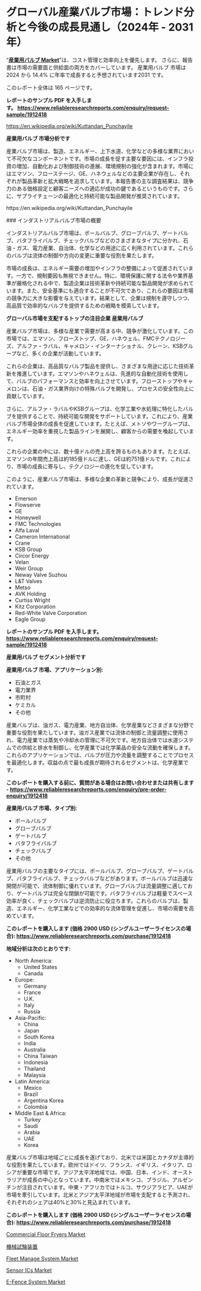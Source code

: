 <p><h1>グローバル産業バルブ市場：トレンド分析と今後の成長見通し（2024年 - 2031年）</h1></p><p>&ldquo;<strong><a href="https://www.reliableresearchreports.com/industrial-valves-r1912418?utm_campaign=110&utm_medium=9&utm_source=Github&utm_content=ia&utm_term=27092024&utm_id=industrial-valves">産業用バルブ Market</a></strong>&rdquo;は、コスト管理と効率向上を優先します。 さらに、報告書は市場の需要面と供給面の両方をカバーしています。 産業用バルブ 市場は 2024 から 14.4% に年率で成長すると予想されています2031 です。</p>
<p>このレポート全体は 165 ページです。</p>
<p><strong>レポートのサンプル PDF を入手します。&nbsp;<a href="https://www.reliableresearchreports.com/enquiry/request-sample/1912418?utm_campaign=110&utm_medium=9&utm_source=Github&utm_content=ia&utm_term=27092024&utm_id=industrial-valves">https://www.reliableresearchreports.com/enquiry/request-sample/1912418</a></strong></p>
<p><a href="https://en.wikipedia.org/wiki/Kuttandan_Punchayile?utm_campaign=110&utm_medium=9&utm_source=Github&utm_content=ia&utm_term=27092024&utm_id=industrial-valves">https://en.wikipedia.org/wiki/Kuttandan_Punchayile</a></p>
<p><strong>産業用バルブ 市場分析です</strong></p>
<p><p>産業バルブ市場は、製造、エネルギー、上下水道、化学などの多様な業界において不可欠なコンポーネントです。市場の成長を促す主要な要因には、インフラ投資の増加、自動化および制御技術の進展、環境規制の強化が含まれます。市場にはエマソン、フローステージ、GE、ハネウェルなどの主要企業が存在し、それぞれが製品革新と拡大戦略を追求しています。本報告書の主な調査結果は、競争力のある価格設定と顧客ニーズへの適応が成功の鍵であるというものです。さらに、サプライチェーンの最適化と持続可能な製品開発が推奨されています。</p></p>
<p>https://en.wikipedia.org/wiki/Kuttandan_Punchayile</p>
<p><p>### インダストリアルバルブ市場の概要</p><p>インダストリアルバルブ市場は、ボールバルブ、グローブバルブ、ゲートバルブ、バタフライバルブ、チェックバルブなどのさまざまなタイプに分かれ、石油・ガス、電力産業、自治体、化学などの用途に広く利用されています。これらのバルブは流体の制御や方向の変更に重要な役割を果たします。</p><p>市場の成長は、エネルギー需要の増加やインフラの整備によって促進されています。一方で、規制要因も無視できません。特に、環境保護に関する法令や業界基準が厳格化される中で、製造企業は技術革新や持続可能な製品開発が求められています。また、安全基準にも適合することが不可欠であり、これらの要因は市場の競争力に大きな影響を与えています。結果として、企業は規制を遵守しつつ、高品質で効率的なバルブを提供するための戦略を模索しています。</p></p>
<p><strong>グローバル市場を支配するトップの注目企業 産業用バルブ</strong></p>
<p><p>産業バルブ市場は、多様な産業で需要が高まる中、競争が激化しています。この市場では、エマソン、フローストップ、GE、ハネウェル、FMCテクノロジーズ、アルファ・ラバル、キャメロン・インターナショナル、クレーン、KSBグループなど、多くの企業が活動しています。</p><p>これらの企業は、高品質なバルブ製品を提供し、さまざまな用途に応じた技術革新を推進しています。エマソンやハネウェルは、先進的な自動化技術を使用して、バルブのパフォーマンスと効率を向上させています。フローストップやキャメロンは、石油・ガス業界向けの特殊バルブを開発し、プロセスの安全性向上に貢献しています。</p><p>さらに、アルファ・ラバルやKSBグループは、化学工業や水処理に特化したバルブを提供することで、持続可能な開発をサポートしています。これにより、産業バルブ市場全体の成長を促進しています。たとえば、メトソやワーグループは、エネルギー効率を重視した製品ラインを展開し、顧客からの需要を喚起しています。</p><p>これらの企業の中には、数十億ドルの売上高を誇るものもあります。たとえば、エマソンの年間売上高は約185億ドルに達し、GEは約751億ドルです。これにより、市場の成長に寄与し、テクノロジーの進化を促しています。</p><p>このように、産業バルブ市場は、多様な企業の革新と競争により、成長が促進されています。</p></p>
<p><ul><li>Emerson</li><li>Flowserve</li><li>GE</li><li>Honeywell</li><li>FMC Technologies</li><li>Alfa Laval</li><li>Cameron International</li><li>Crane</li><li>KSB Group</li><li>Circor Energy</li><li>Velan</li><li>Weir Group</li><li>Neway Valve Suzhou</li><li>L&T Valves</li><li>Metso</li><li>AVK Holding</li><li>Curtiss Wright</li><li>Kitz Corporation</li><li>Red-White Valve Corporation</li><li>Eagle Group</li></ul></p>
<p><strong>レポートのサンプル PDF を入手します。 <a href="https://www.reliableresearchreports.com/enquiry/request-sample/1912418?utm_campaign=110&utm_medium=9&utm_source=Github&utm_content=ia&utm_term=27092024&utm_id=industrial-valves">https://www.reliableresearchreports.com/enquiry/request-sample/1912418</a></strong></p>
<p><strong>産業用バルブ セグメント分析です</strong></p>
<p><strong>産業用バルブ 市場、アプリケーション別:</strong></p>
<p><ul><li>石油とガス</li><li>電力業界</li><li>市町村</li><li>ケミカル</li><li>その他</li></ul></p>
<p><p>産業バルブは、油ガス、電力産業、地方自治体、化学産業などさまざまな分野で重要な役割を果たしています。油ガス産業では流体の制御と流量調整に使用され、電力産業では蒸気や冷却水の管理に不可欠です。地方自治体では水道システムでの供給と排水を制御し、化学産業では化学薬品の安全な流動を確保します。これらのアプリケーションでは、バルブが圧力や流量を調整することでプロセスを最適化します。収益の点で最も成長が期待されるセグメントは、化学産業です。</p></p>
<p><strong>このレポートを購入する前に、質問がある場合はお問い合わせまたは共有します - <a href="https://www.reliableresearchreports.com/enquiry/pre-order-enquiry/1912418?utm_campaign=110&utm_medium=9&utm_source=Github&utm_content=ia&utm_term=27092024&utm_id=industrial-valves">https://www.reliableresearchreports.com/enquiry/pre-order-enquiry/1912418</a></strong></p>
<p><strong>産業用バルブ 市場、タイプ別:</strong></p>
<p><ul><li>ボールバルブ</li><li>グローブバルブ</li><li>ゲートバルブ</li><li>バタフライバルブ</li><li>チェックバルブ</li><li>その他</li></ul></p>
<p><p>産業用バルブの主要なタイプには、ボールバルブ、グローブバルブ、ゲートバルブ、バタフライバルブ、チェックバルブなどがあります。ボールバルブは迅速な開閉が可能で、流体制御に優れています。グローブバルブは流量調整に適しており、ゲートバルブは完全な閉鎖が可能です。バタフライバルブは軽量でスペース効率が良く、チェックバルブは逆流防止に役立ちます。これらのバルブは、製造、エネルギー、化学工業などでの効率的な流体管理を促進し、市場の需要を高めています。</p></p>
<p><strong>このレポートを購入します (価格 2900 USD (シングルユーザーライセンスの場合): <a href="https://www.reliableresearchreports.com/purchase/1912418?utm_campaign=110&utm_medium=9&utm_source=Github&utm_content=ia&utm_term=27092024&utm_id=industrial-valves">https://www.reliableresearchreports.com/purchase/1912418</a></strong></p>
<p><strong>地域分析は次のとおりです:</strong></p>
<p><ul>
    <li>
        North America:
        <ul>
            <li>United States</li>
            <li>Canada</li>
        </ul>
    </li>
    <li>
        Europe:
        <ul>
            <li>Germany</li>
            <li>France</li>
            <li>U.K.</li>
            <li>Italy</li>
            <li>Russia</li>
        </ul>
    </li>
    <li>
        Asia-Pacific:
        <ul>
            <li>China</li>
            <li>Japan</li>
            <li>South Korea</li>
            <li>India</li>
            <li>Australia</li>
            <li>China Taiwan</li>
            <li>Indonesia</li>
            <li>Thailand</li>
            <li>Malaysia</li>
        </ul>
    </li>
    <li>
        Latin America:
        <ul>
            <li>Mexico</li>
            <li>Brazil</li>
            <li>Argentina Korea</li>
            <li>Colombia</li>
        </ul>
    </li>
    <li>
        Middle East & Africa:
        <ul>
            <li>Turkey</li>
            <li>Saudi</li>
            <li>Arabia</li>
            <li>UAE</li>
            <li>Korea</li>
        </ul>
    </li>
    </ul></p>
<p><p>産業バルブ市場は地域ごとに成長を遂げており、北米では米国とカナダが主導的な役割を果たしています。欧州ではドイツ、フランス、イギリス、イタリア、ロシアが重要な市場です。アジア太平洋地域では、中国、日本、インド、オーストラリアが成長の中心となっています。中南米ではメキシコ、ブラジル、アルゼンチンが注目されています。中東・アフリカではトルコ、サウジアラビア、UAEが市場を牽引しています。北米とアジア太平洋地域が市場を支配すると予測され、それぞれのシェアは40%と30%と見込まれています。</p></p>
<p><strong>このレポートを購入します (価格 2900 USD (シングルユーザーライセンスの場合): <a href="https://www.reliableresearchreports.com/purchase/1912418?utm_campaign=110&utm_medium=9&utm_source=Github&utm_content=ia&utm_term=27092024&utm_id=industrial-valves">https://www.reliableresearchreports.com/purchase/1912418</a></strong></p>
<p><p><a href="https://issuu.com/reportprime-2/docs/commercial-floor-fryers-market-size_624b64542525b2?utm_campaign=110&utm_medium=9&utm_source=Github&utm_content=ia&utm_term=27092024&utm_id=industrial-valves">Commercial Floor Fryers Market</a></p><p><a href="https://github.com/lababdou/Market-Research-Report-List-6/blob/main/664403315537.md?utm_campaign=110&utm_medium=9&utm_source=Github&utm_content=ia&utm_term=27092024&utm_id=industrial-valves">機械試験装置</a></p><p><a href="https://github.com/lambertr3e8v/Market-Research-Report-List-1/blob/main/fleet-manage-system-market.md?utm_campaign=110&utm_medium=9&utm_source=Github&utm_content=ia&utm_term=27092024&utm_id=industrial-valves">Fleet Manage System Market</a></p><p><a href="https://www.linkedin.com/pulse/mapping-sensor-ics-market-trends-challenges-breakthroughs-2024-jg7ge?trackingId=cTXE%2Bdi5SJydQ7Qn4xu5sA%3D%3D&utm_campaign=110&utm_medium=9&utm_source=Github&utm_content=ia&utm_term=27092024&utm_id=industrial-valves">Sensor ICs Market</a></p><p><a href="https://issuu.com/reportprime-2/docs/e-fence-system-market-size-2030.ppt_cbdc25d9d5bf0f?utm_campaign=110&utm_medium=9&utm_source=Github&utm_content=ia&utm_term=27092024&utm_id=industrial-valves">E-Fence System Market</a></p></p>